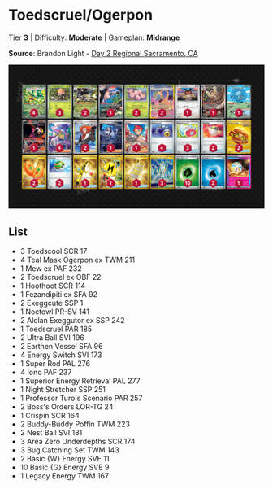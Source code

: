 # Toedscruel/Ogerpon

Tier **3** | Difficulty: **Moderate** | Gameplan: **Midrange**

**Source**: Brandon Light - [Day 2 Regional Sacramento, CA](https://limitlesstcg.com/decks/list/14362)

![decklist](../../!Images/Standard/14BRS-SSP/Toedscruel-Ogerpon.PNG)

## List
* 3 Toedscool SCR 17
* 4 Teal Mask Ogerpon ex TWM 211
* 1 Mew ex PAF 232
* 2 Toedscruel ex OBF 22
* 1 Hoothoot SCR 114
* 1 Fezandipiti ex SFA 92
* 2 Exeggcute SSP 1
* 1 Noctowl PR-SV 141
* 2 Alolan Exeggutor ex SSP 242
* 1 Toedscruel PAR 185
* 2 Ultra Ball SVI 196
* 2 Earthen Vessel SFA 96
* 4 Energy Switch SVI 173
* 1 Super Rod PAL 276
* 4 Iono PAF 237
* 1 Superior Energy Retrieval PAL 277
* 1 Night Stretcher SSP 251
* 1 Professor Turo's Scenario PAR 257
* 2 Boss's Orders LOR-TG 24
* 1 Crispin SCR 164
* 2 Buddy-Buddy Poffin TWM 223
* 2 Nest Ball SVI 181
* 3 Area Zero Underdepths SCR 174
* 3 Bug Catching Set TWM 143
* 2 Basic {W} Energy SVE 11
* 10 Basic {G} Energy SVE 9
* 1 Legacy Energy TWM 167